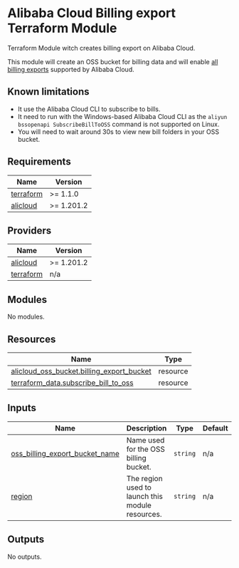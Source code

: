 # Alibaba Cloud Billing export Terraform Module

Terraform Module witch creates billing export on Alibaba Cloud.

This module will create an OSS bucket for billing data and will enable [all billing exports](https://next.api.alibabacloud.com/document/BssOpenApi/2017-12-14/SubscribeBillToOSS) supported by Alibaba Cloud.

## Known limitations

- It use the Alibaba Cloud CLI to subscribe to bills.
- It need to run with the Windows-based Alibaba Cloud CLI as the `aliyun bssopenapi SubscribeBillToOSS` command is not supported on Linux.
- You will need to wait around 30s to view new bill folders in your OSS bucket.

<!-- BEGINNING OF PRE-COMMIT-TERRAFORM DOCS HOOK -->
## Requirements

| Name | Version |
|------|---------|
| <a name="requirement_terraform"></a> [terraform](#requirement\_terraform) | >= 1.1.0 |
| <a name="requirement_alicloud"></a> [alicloud](#requirement\_alicloud) | >= 1.201.2 |

## Providers

| Name | Version |
|------|---------|
| <a name="provider_alicloud"></a> [alicloud](#provider\_alicloud) | >= 1.201.2 |
| <a name="provider_terraform"></a> [terraform](#provider\_terraform) | n/a |

## Modules

No modules.

## Resources

| Name | Type |
|------|------|
| [alicloud_oss_bucket.billing_export_bucket](https://registry.terraform.io/providers/aliyun/alicloud/latest/docs/resources/oss_bucket) | resource |
| [terraform_data.subscribe_bill_to_oss](https://registry.terraform.io/providers/hashicorp/terraform/latest/docs/resources/data) | resource |

## Inputs

| Name | Description | Type | Default | Required |
|------|-------------|------|---------|:--------:|
| <a name="input_oss_billing_export_bucket_name"></a> [oss\_billing\_export\_bucket\_name](#input\_oss\_billing\_export\_bucket\_name) | Name used for the OSS billing bucket. | `string` | n/a | yes |
| <a name="input_region"></a> [region](#input\_region) | The region used to launch this module resources. | `string` | n/a | yes |

## Outputs

No outputs.
<!-- END OF PRE-COMMIT-TERRAFORM DOCS HOOK -->
